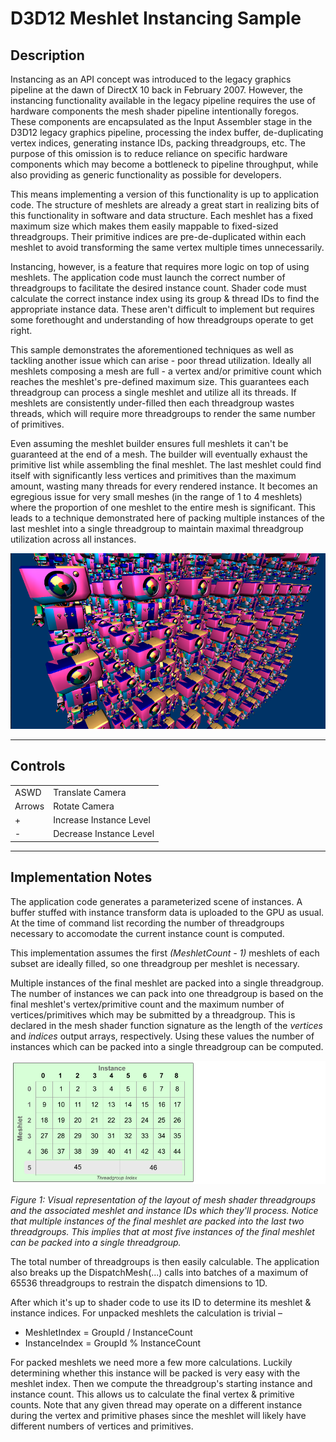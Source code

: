 # D3D12 Meshlet Instancing Sample

## Description
Instancing as an API concept was introduced to the legacy graphics pipeline at the dawn of DirectX 10 back in February 2007. However, the instancing functionality available in the legacy pipeline requires the use of hardware components the mesh shader pipeline intentionally foregos. These components are encapsulated as the Input Assembler stage in the D3D12 legacy graphics pipeline, processing the index buffer, de-duplicating vertex indices, generating instance IDs, packing threadgroups, etc. The purpose of this omission is to reduce reliance on specific hardware components which may become a bottleneck to pipeline throughput, while also providing as generic functionality as possible for developers.

This means implementing a version of this functionality is up to application code. The structure of meshlets are already a great start in realizing bits of this functionality in software and data structure. Each meshlet has a fixed maximum size which makes them easily mappable to fixed-sized threadgroups. Their primitive indices are pre-de-duplicated within each meshlet to avoid transforming the same vertex multiple times unnecessarily. 

Instancing, however, is a feature that requires more logic on top of using meshlets. The application code must launch the correct number of threadgroups to facilitate the desired instance count. Shader code must calculate the correct instance index using its group & thread IDs to find the appropriate instance data. These aren't difficult to implement but requires some forethought and understanding of how threadgroups operate to get right.

This sample demonstrates the aforementioned techniques as well as tackling another issue which can arise - poor thread utilization. Ideally all meshlets composing a mesh are full - a vertex and/or primitive count which reaches the meshlet's pre-defined maximum size. This guarantees each threadgroup can process a single meshlet and utilize all its threads. If meshlets are consistently under-filled then each threadgroup wastes threads, which will require more threadgroups to render the same number of primitives.

Even assuming the meshlet builder ensures full meshlets it can't be guaranteed at the end of a mesh. The builder will eventually exhaust the primitive list while assembling the final meshlet. The last meshlet could find itself with significantly less vertices and primitives than the maximum amount, wasting many threads for every rendered instance. It becomes an egregious issue for very small meshes (in the range of 1 to 4 meshlets) where the proportion of one meshlet to the entire mesh is significant. This leads to a technique demonstrated here of packing multiple instances of the last meshlet into a single threadgroup to maintain maximal threadgroup utilization across all instances.

![D3D12 Meshlet Instancing Preview](D3D12MeshletInstancing.png)

---
## Controls
|  |  |
|---|---|
| ASWD | Translate Camera |
| Arrows | Rotate Camera |
| + | Increase Instance Level |
| - | Decrease Instance Level |

---
## Implementation Notes
The application code generates a parameterized scene of instances. A buffer stuffed with instance transform data is uploaded to the GPU as usual. At the time of command list recording the number of threadgroups necessary to accomodate the current instance count is computed.

This implementation assumes the first *(MeshletCount - 1)* meshlets of each subset are ideally filled, so one threadgroup per meshlet is necessary. 

Multiple instances of the final meshlet are packed into a single threadgroup. The number of instances we can pack into one threadgroup is based on the final meshlet's vertex/primitive count and the maximum number of vertices/primitives which may be submitted by a threadgroup. This is declared in the mesh shader function signature as the length of the *vertices* and *indices* output arrays, respectively. Using these values the number of instances which can be packed into a single threadgroup can be computed.

![Meshlet Instancing](image1.png)

*Figure 1: Visual representation of the layout of mesh shader threadgroups and the associated meshlet and instance IDs which they'll process. Notice that multiple instances of the final meshlet are packed into the last two threadgroups. This implies that at most five instances of the final meshlet can be packed into a single threadgroup.*

The total number of threadgroups is then easily calculable. The application also breaks up the DispatchMesh(...) calls into batches of a maximum of 65536 threadgroups to restrain the dispatch dimensions to 1D. 

After which it's up to shader code to use its ID to determine its meshlet & instance indices. For unpacked meshlets the calculation is trivial &ndash; 

- MeshletIndex = GroupId / InstanceCount
- InstanceIndex = GroupId % InstanceCount

For packed meshlets we need more a few more calculations. Luckily determining whether this instance will be packed is very easy with the meshlet index. Then we compute the threadgroup's starting instance and instance count. This allows us to calculate the final vertex & primitive counts. Note that any given thread may operate on a different instance during the vertex and primitive phases since the meshlet will likely have different numbers of vertices and primitives.